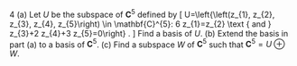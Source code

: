 4 (a) Let $U$ be the subspace of $\mathbf{C}^{5}$ defined by
\[
U=\left\{\left(z_{1}, z_{2}, z_{3}, z_{4}, z_{5}\right) \in \mathbf{C}^{5}: 6 z_{1}=z_{2} \text { and } z_{3}+2 z_{4}+3 z_{5}=0\right\} .
\]
Find a basis of $U$.
(b) Extend the basis in part (a) to a basis of $\mathbf{C}^{5}$.
(c) Find a subspace $W$ of $\mathbf{C}^{5}$ such that $\mathbf{C}^{5}=U \oplus W$.

